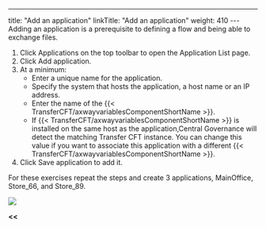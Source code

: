 ---
title: "Add an application"
linkTitle: "Add an application"
weight: 410
---Adding an application is a prerequisite to defining a flow and being able to exchange files.

1. Click Applications on the top toolbar to open the Application List page.
1. Click Add application.
1. At a minimum:
    -   Enter a unique name for the application.  
    -   Specify the system that hosts the application, a host name or an IP address.
    -   Enter the name of the {{< TransferCFT/axwayvariablesComponentShortName >}}.
    -   If {{< TransferCFT/axwayvariablesComponentShortName >}} is installed on the same host as the application,Central Governance will detect the matching Transfer CFT instance. You can change this value if you want to associate this application with a different {{< TransferCFT/axwayvariablesComponentShortName >}}.
1. Click Save application to add it.

For these exercises repeat the steps and create 3 applications, MainOffice, Store_66, and Store_89.

![](/Images/TransferCFT/create_application_w_cg.png)

****&lt;&lt;**** [](../../)
